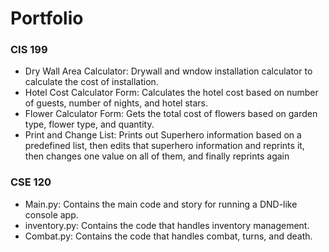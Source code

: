 # Portfolio

### CIS 199
* Dry Wall Area Calculator: Drywall and wndow installation calculator to calculate the cost of installation.
* Hotel Cost Calculator Form: Calculates the hotel cost based on number of guests, number of nights, and hotel stars.
* Flower Calculator Form: Gets the total cost of flowers based on garden type, flower type, and quantity.
* Print and Change List: Prints out Superhero information based on a predefined list, then edits that superhero information and reprints it, then changes one value on all of them, and finally reprints again

### CSE 120
* Main.py: Contains the main code and story for running a DND-like console app.
* inventory.py: Contains the code that handles inventory management.
* Combat.py: Contains the code that handles combat, turns, and death.
